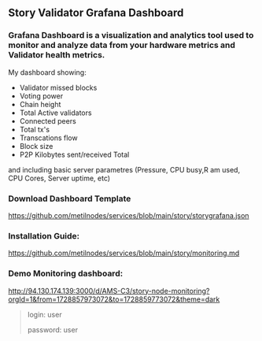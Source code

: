 ## Story Validator Grafana Dashboard

### Grafana Dashboard is a visualization and analytics tool used to monitor and analyze data from your hardware metrics and Validator health metrics. 

My dashboard showing:
- Validator missed blocks
- Voting power
- Chain height
- Total Active validators
- Connected peers
- Total tx's
- Transcations flow
- Block size
- P2P Kilobytes sent/received Total
  
and including basic server parametres (Pressure, CPU busy,R am used, CPU Cores, Server uptime, etc)

### Download Dashboard Template
https://github.com/metilnodes/services/blob/main/story/storygrafana.json

### Installation Guide:
https://github.com/metilnodes/services/blob/main/story/monitoring.md

### Demo Monitoring dashboard:
http://94.130.174.139:3000/d/AMS-C3/story-node-monitoring?orgId=1&from=1728857973072&to=1728859773072&theme=dark

> login: user
> 
> password: user
